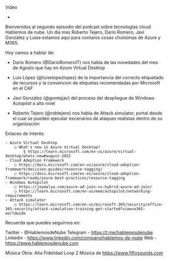Video

- 

Bienvenidos al segundo episodio del podcast sobre tecnologías cloud Hablemos de nube. Un dia mas Roberto Tejero, Dario Romero, Javi González y Luise estamos aqui para contaros cosas chulisimas de Azure y M365.
 
Hoy vamos a hablar de:
 
-  Darío Romero (@DarioRomeroIT) nos habla de las novedades del mes de Agosto que hay en Azure Virtual Desktop

- Luis López (@luiselopezlopez) de la importancia del correcto etiquetado de recursos y la convencion de etiquetas recomendadas por Microsoft en el CAF

- Javi González (@gontejjav) del proceso del despliegue de Windows Autopilot a alto nivel
 
- Roberto Tejero (@robtejero) nos habla de Attack simulator, portal desde el cual se pueden ejecutar escenarios de ataques realistas dentro de su organización

Enlaces de interés:

	- Azure Virtual Desktop
		○ What's new in Azure Virtual Desktop?
			§ https://learn.microsoft.com/en-us/azure/virtual-desktop/whats-new#august-2022
	- Cloud Adoption Framework
		○ https://docs.microsoft.com/en-us/azure/cloud-adoption-framework/decision-guides/resource-tagging/
		○ https://docs.microsoft.com/es-es/azure/cloud-adoption-framework/ready/azure-best-practices/resource-tagging
	- Windows Autopilot
		○ https://joymalya.com/azure-ad-join-vs-hybrid-azure-ad-join/
		○ https://learn.microsoft.com/en-us/mem/autopilot/networking-requirements
	- Attack simulator
		○ https://learn.microsoft.com/en-us/microsoft-365/security/office-365-security/attack-simulation-training-get-started?view=o365-worldwide
  
Recuerda que puedes seguirnos en:
 
Twitter - @HablemosdeNube
Telegram - https://t.me/hablemosdenube
Linkedin - https://www.linkedin.com/company/hablemos-de-nube
Web - https://www.hablemosdenube.com
 
Música
Obra: Alta Fidelidad Loop 2
Música de https://www.fiftysounds.com
